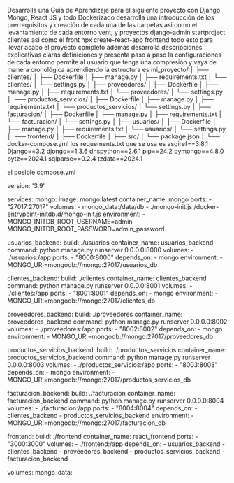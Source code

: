 Desarrolla una Guía de Aprendizaje para  el siguiente proyecto con  Django Mongo, React JS y todo Dockerizado  desarrolla  una introducción de los prerrequisitos  y creación de cada una de las carpetas asi como el levantamiento de cada entorno vent,  y proyectos django-admin startproject clientes   asi como el front npx create-react-app frontend todo esto para llevar acabo el proyecto completo además desarrolla descripciones explicativas claras definiciones y presenta paso a paso la configuraciones  de cada entorno permite al usuario que tenga una compresión y vaya de manera cronológica aprendiendo 
la estructura es 
mi_proyecto/
│
├── clientes/
│   ├── Dockerfile
│   ├── manage.py
│   ├── requirements.txt
│   └── clientes/
│       └── settings.py
│
├── proveedores/
│   ├── Dockerfile
│   ├── manage.py
│   ├── requirements.txt
│   └── proveedores/
│       └── settings.py
│
├── productos_servicios/
│   ├── Dockerfile
│   ├── manage.py
│   ├── requirements.txt
│   └── productos_servicios/
│       └── settings.py
│
├── facturacion/
│   ├── Dockerfile
│   ├── manage.py
│   ├── requirements.txt
│   └── facturacion/
│       └── settings.py
│
├── usuarios/
│   ├── Dockerfile
│   ├── manage.py
│   ├── requirements.txt
│   └── usuarios/
│       └── settings.py
│
├── frontend/
│   ├── Dockerfile
│   ├── src/
│   └── package.json
│
└── docker-compose.yml
los requements.txt que se usa es 
asgiref==3.8.1
Django==3.2
djongo==1.3.6
dnspython==2.6.1
pip==24.2
pymongo==4.8.0
pytz==2024.1
sqlparse==0.2.4
tzdata==2024.1

el posible compose.yml


version: '3.9'

services:
  mongo:
    image: mongo:latest
    container_name: mongo
    ports:
      - "27017:27017"
    volumes:
      - mongo_data:/data/db
      - ./mongo-init.js:/docker-entrypoint-initdb.d/mongo-init.js
    environment:
      - MONGO_INITDB_ROOT_USERNAME=admin
      - MONGO_INITDB_ROOT_PASSWORD=admin_password

  usuarios_backend:
    build: ./usuarios
    container_name: usuarios_backend
    command: python manage.py runserver 0.0.0.0:8000
    volumes:
      - ./usuarios:/app
    ports:
      - "8000:8000"
    depends_on:
      - mongo
    environment:
      - MONGO_URI=mongodb://mongo:27017/usuarios_db

  clientes_backend:
    build: ./clientes
    container_name: clientes_backend
    command: python manage.py runserver 0.0.0.0:8001
    volumes:
      - ./clientes:/app
    ports:
      - "8001:8001"
    depends_on:
      - mongo
    environment:
      - MONGO_URI=mongodb://mongo:27017/clientes_db

  proveedores_backend:
    build: ./proveedores
    container_name: proveedores_backend
    command: python manage.py runserver 0.0.0.0:8002
    volumes:
      - ./proveedores:/app
    ports:
      - "8002:8002"
    depends_on:
      - mongo
    environment:
      - MONGO_URI=mongodb://mongo:27017/proveedores_db

  productos_servicios_backend:
    build: ./productos_servicios
    container_name: productos_servicios_backend
    command: python manage.py runserver 0.0.0.0:8003
    volumes:
      - ./productos_servicios:/app
    ports:
      - "8003:8003"
    depends_on:
      - mongo
    environment:
      - MONGO_URI=mongodb://mongo:27017/productos_servicios_db

  facturacion_backend:
    build: ./facturacion
    container_name: facturacion_backend
    command: python manage.py runserver 0.0.0.0:8004
    volumes:
      - ./facturacion:/app
    ports:
      - "8004:8004"
    depends_on:
      - clientes_backend
      - productos_servicios_backend
    environment:
      - MONGO_URI=mongodb://mongo:27017/facturacion_db

  frontend:
    build: ./frontend
    container_name: react_frontend
    ports:
      - "3000:3000"
    volumes:
      - ./frontend:/app
    depends_on:
      - usuarios_backend
      - clientes_backend
      - proveedores_backend
      - productos_servicios_backend
      - facturacion_backend

volumes:
  mongo_data:

